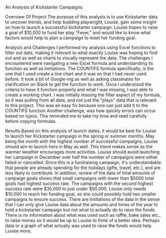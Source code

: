 An Analysis of Kickstarter Campaigns

Overview Of Project
The purpose of this analysis is to use Kickstarter data to uncover trends, and help budding playwright, Louise, gain some insight on how to launch a successful kickstarter campaign. Louise hopes to raise a goal of $10,000 to fund her play "Fever," and would like to know what factors would help to plan a campaign to meet her funding goal.

Analysis and Challenges
I performed my analysis using Excel functions to filter out data, making it relevant to what exactly Louise was hoping to find out and as well as charts to visually represent the data. The challenges I encountered were navigating a new Excel formula and understanding its function as well as limitations. The COUNTIFS formula specifically, is the one that I used create a line chart and it was on that I had never used before. It took a bit of Google-ing as well as asking classmates for clarification on Slack to get the function to work. Once I understood the criteria to have it function properly and what I was missing, I was able to create a working chart. I was initially missing the filter aspect of my formula, so it was pulling from all data, and not just the "plays" data that is relevant to this project. This was an easy fix because one can just add it to the COUNTIFS function Another challenge, was how quickly errors can occur based on typos. This reminded me to take my time and read carefully before copying formulas.

Results
Based on this analysis of launch dates, it would be best for Louise to launch her Kickstarter campaign in the spring or summer months. May being the month with the highest number of successful campaigns, Louise should aim to launch hers in May as well. This trend makes sense as the warmer weather encourages more activities. Louise should avoid launching her campaign in December over half the number of campaigns were either failed or cancelled. Since this is a fundraising campaign, it's understandable that people are already spending for the holidays (gifts, travel, etc.), and are less likely to contribute. In addition, review of the data of total amounts of campaign goals shows that small campaigns with lower than $5000 total goals had highest success rate. The campaigns with the second highest success rate were $35,000 to just under $50,000. Louise only needs $10,000 to reach her funding goal, so she could possibly hold two smaller campaigns to ensure success. There are limitations of the data in the sense that I can only give Louise data about the amounts and times of the year to hold a kickstarter campaign but not what to actually do to raise the funds. There is no information about what was used such as raffle, bake sales etc., to raise money so it would be up to Louise to think of a better idea. Perhaps data or a graph of what actually was used to raise the funds would help Louise more.
